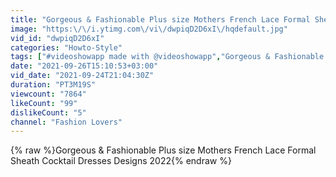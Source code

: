 ```yaml
---
title: "Gorgeous & Fashionable Plus size Mothers French Lace Formal Sheath Cocktail Dresses Designs 2022"
image: "https:\/\/i.ytimg.com\/vi\/dwpiqD2D6xI\/hqdefault.jpg"
vid_id: "dwpiqD2D6xI"
categories: "Howto-Style"
tags: ["#videoshowapp made with @videoshowapp","Gorgeous & Fashionable Plus size Mothers French Lace Formal Sheath Cocktail Dresses Designs 2022"]
date: "2021-09-26T15:10:53+03:00"
vid_date: "2021-09-24T21:04:30Z"
duration: "PT3M19S"
viewcount: "7864"
likeCount: "99"
dislikeCount: "5"
channel: "Fashion Lovers"
---
```

{% raw %}Gorgeous &amp; Fashionable Plus size Mothers French Lace Formal Sheath Cocktail Dresses Designs 2022{% endraw %}
